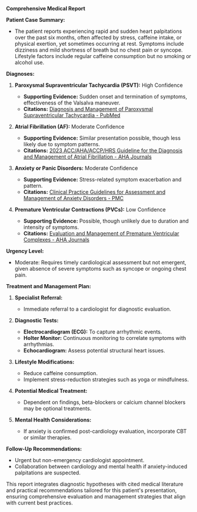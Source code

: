 **Comprehensive Medical Report**

**Patient Case Summary:**
- The patient reports experiencing rapid and sudden heart palpitations over the past six months, often affected by stress, caffeine intake, or physical exertion, yet sometimes occurring at rest. Symptoms include dizziness and mild shortness of breath but no chest pain or syncope. Lifestyle factors include regular caffeine consumption but no smoking or alcohol use.

**Diagnoses:**
1. **Paroxysmal Supraventricular Tachycardia (PSVT):** High Confidence
   - **Supporting Evidence:** Sudden onset and termination of symptoms, effectiveness of the Valsalva maneuver.
   - **Citations:** [Diagnosis and Management of Paroxysmal Supraventricular Tachycardia - PubMed](https://pubmed.ncbi.nlm.nih.gov/38497695/)
   
2. **Atrial Fibrillation (AF):** Moderate Confidence
   - **Supporting Evidence:** Similar presentation possible, though less likely due to symptom patterns.
   - **Citations:** [2023 ACC/AHA/ACCP/HRS Guideline for the Diagnosis and Management of Atrial Fibrillation - AHA Journals](https://www.ahajournals.org/doi/10.1161/CIR.0000000000001193)
   
3. **Anxiety or Panic Disorders:** Moderate Confidence
   - **Supporting Evidence:** Stress-related symptom exacerbation and pattern.
   - **Citations:** [Clinical Practice Guidelines for Assessment and Management of Anxiety Disorders - PMC](https://pmc.ncbi.nlm.nih.gov/articles/PMC10096212/)
   
4. **Premature Ventricular Contractions (PVCs):** Low Confidence
   - **Supporting Evidence:** Possible, though unlikely due to duration and intensity of symptoms.
   - **Citations:** [Evaluation and Management of Premature Ventricular Complexes - AHA Journals](https://www.ahajournals.org/doi/10.1161/CIRCULATIONAHA.119.042434)

**Urgency Level:**
- Moderate: Requires timely cardiological assessment but not emergent, given absence of severe symptoms such as syncope or ongoing chest pain.

**Treatment and Management Plan:**

1. **Specialist Referral:**
   - Immediate referral to a cardiologist for diagnostic evaluation.

2. **Diagnostic Tests:**
   - **Electrocardiogram (ECG):** To capture arrhythmic events.
   - **Holter Monitor:** Continuous monitoring to correlate symptoms with arrhythmias.
   - **Echocardiogram:** Assess potential structural heart issues.

3. **Lifestyle Modifications:**
   - Reduce caffeine consumption.
   - Implement stress-reduction strategies such as yoga or mindfulness.

4. **Potential Medical Treatment:**
   - Dependent on findings, beta-blockers or calcium channel blockers may be optional treatments.
   
5. **Mental Health Considerations:**
   - If anxiety is confirmed post-cardiology evaluation, incorporate CBT or similar therapies.

**Follow-Up Recommendations:**
- Urgent but non-emergency cardiologist appointment.
- Collaboration between cardiology and mental health if anxiety-induced palpitations are suspected.

This report integrates diagnostic hypotheses with cited medical literature and practical recommendations tailored for this patient's presentation, ensuring comprehensive evaluation and management strategies that align with current best practices.